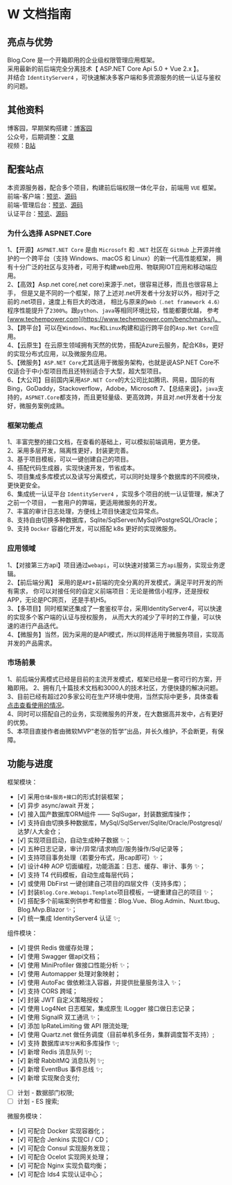 ﻿# W 文档指南
## 亮点与优势

Blog.Core 是一个开箱即用的企业级权限管理应用框架。  
采用最新的前后端完全分离技术【 ASP.NET Core Api 5.0 + Vue 2.x 】。  
并结合 `IdentityServer4` ，可快速解决多客户端和多资源服务的统一认证与鉴权的问题。   
  
## 其他资料

博客园，早期架构搭建：[博客园](https://www.cnblogs.com/laozhang-is-phi/p/9495618.html)  
公众号，后期调整：[文章](https://mvp.neters.club/MVP_aspnetcore_2020/2020)  
视频：[B站](https://www.bilibili.com/video/BV1vC4y1p7Za)    


## 配套站点

本资源服务器，配合多个项目，构建前后端权限一体化平台，前端用 `VUE` 框架。  
前端-客户端：[预览](https://vueadmin.neters.club/)、[源码](https://github.com/anjoy8/Blog.Admin)     
前端-管理后台：[预览](http://vueblog.neters.club/)、[源码](https://github.com/anjoy8/Blog.Vue)     
认证平台：[预览](https://ids.neters.club/)、[源码](https://github.com/anjoy8/Blog.IdentityServer)       


### 为什么选择 ASPNET.Core
1、【开源】`ASPNET.NET Core` 是由 `Microsoft` 和 `.NET` 社区在 `GitHub` 上开源并维护的一个跨平台（支持 Windows、macOS 和 Linux）的新一代高性能框架，
拥有十分广泛的社区与支持者，可用于构建web应用、物联网IOT应用和移动端应用。  
2、【高效】Asp.net core(.net core)来源于.net，很容易迁移，而且也很容易上手，
但是又是不同的一个框架，除了上述对.net开发者十分友好以外，相对于之前的.net项目，速度上有巨大的改进，
相比与原来的`Web（.net framework 4.6）`程序性能提升了`2300%`。跟`python`、`java`等相同环境比较，性能都要优越，
参考[www.techempower.com](https://www.techempower.com/benchmarks/)。  
3、【跨平台】可以在`Windows`、`Mac`和`Linux`构建和运行跨平台的`Asp.Net Core`应用。  
4、【云原生】在云原生领域拥有天然的优势，搭配Azure云服务，配合K8s，更好的实现分布式应用，以及微服务应用。   
5、【微服务】`ASP.NET Core`尤其适用于微服务架构，也就是说ASP.NET Core不仅适合于中小型项目而且还特别适合于大型，超大型项目。  
6、【大公司】目前国内采用`ASP.NET Core`的大公司比如腾讯、网易，国际的有Bing，GoDaddy，Stackoverflow，Adobe，Microsoft
7、【总结来说】，`java`支持的，`ASPNET.Core`都支持，而且更轻量级、更高效跨，并且对.net开发者十分友好，微服务案例成熟。



### 框架功能点
1、丰富完整的接口文档，在查看的基础上，可以模拟前端调用，更方便。  
2、采用多层开发，隔离性更好，封装更完善。  
3、基于项目模板，可以一键创建自己的项目。  
4、搭配代码生成器，实现快速开发，节省成本。  
5、项目集成多库模式以及读写分离模式，可以同时处理多个数据库的不同模块，更快更安全。  
6、集成统一认证平台 `IdentityServer4` ，实现多个项目的统一认证管理，解决了之前一个项目，
一套用户的弊端，更适用微服务的开发。  
7、丰富的审计日志处理，方便线上项目快速定位异常点。  
8、支持自由切换多种数据库，Sqlite/SqlServer/MySql/PostgreSQL/Oracle；  
9、支持 `Docker` 容器化开发，可以搭配 k8s 更好的实现微服务。  


### 应用领域
1、【对接第三方api】项目通过`webapi`，可以快速对接第三方`api`服务，实现业务逻辑。  
2、【前后端分离】 采用的是`API`+前端的完全分离的开发模式，满足平时开发的所有需求，
你可以对接任何的自定义前端项目：无论是微信小程序，还是授权APP，无论是PC网页，
还是手机H5。  
3、【多项目】同时框架还集成了一套鉴权平台，采用IdentityServer4，可以快速的实现多个客户端的认证与授权服务，
从而大大的减少了平时的工作量，可以快速的进行产品迭代。  
4、【微服务】当然，因为采用的是API模式，所以同样适用于微服务项目，实现高并发的产品需求。  



### 市场前景
1、前后端分离模式已经是目前的主流开发模式，框架已经是一套可行的方案，开箱即用。 
2、拥有几十篇技术文档和3000人的技术社区，方便快捷的解决问题。  
3、目前已经有超过20多家公司在生产环境中使用，当然实际中更多，具体查看 [点击查看使用的情况](https://github.com/anjoy8/Blog.Core/issues/75)。  
4、同时可以搭配自己的业务，实现微服务的开发，在大数据高并发中，占有更好的优势。  
5、本项目直接作者由微软MVP“老张的哲学”出品，并长久维护，不会断更，有保障。



## 功能与进度

框架模块：  
- [√] 采用`仓储+服务+接口`的形式封装框架；
- [√] 异步 async/await 开发；
- [√] 接入国产数据库ORM组件 —— SqlSugar，封装数据库操作；
- [√] 支持自由切换多种数据库，MySql/SqlServer/Sqlite/Oracle/Postgresql/达梦/人大金仓；
- [√] 实现项目启动，自动生成种子数据 ✨； 
- [√] 五种日志记录，审计/异常/请求响应/服务操作/Sql记录等； 
- [√] 支持项目事务处理（若要分布式，用cap即可）✨；
- [√] 设计4种 AOP 切面编程，功能涵盖：日志、缓存、审计、事务 ✨；
- [√] 支持 T4 代码模板，自动生成每层代码；
- [√] 或使用 DbFirst 一键创建自己项目的四层文件（支持多库）；
- [√] 封装`Blog.Core.Webapi.Template`项目模板，一键重建自己的项目 ✨；
- [√] 搭配多个前端案例供参考和借鉴：Blog.Vue、Blog.Admin、Nuxt.tbug、Blog.Mvp.Blazor ✨；
- [√] 统一集成 IdentityServer4 认证 ✨;

组件模块：
- [√] 提供 Redis 做缓存处理；
- [√] 使用 Swagger 做api文档；
- [√] 使用 MiniProfiler 做接口性能分析 ✨；
- [√] 使用 Automapper 处理对象映射；  
- [√] 使用 AutoFac 做依赖注入容器，并提供批量服务注入 ✨；
- [√] 支持 CORS 跨域；
- [√] 封装 JWT 自定义策略授权；
- [√] 使用 Log4Net 日志框架，集成原生 ILogger 接口做日志记录；
- [√] 使用 SignalR 双工通讯 ✨；
- [√] 添加 IpRateLimiting 做 API 限流处理;
- [√] 使用 Quartz.net 做任务调度（目前单机多任务，集群调度暂不支持）;
- [√] 支持 数据库`读写分离`和多库操作 ✨;
- [√] 新增 Redis 消息队列 ✨;
- [√] 新增 RabbitMQ 消息队列 ✨;
- [√] 新增 EventBus 事件总线 ✨;
- [√] 新增 实现聚合支付;
- [ ] 计划 - 数据部门权限;
- [ ] 计划 - ES 搜索;

微服务模块：
- [√] 可配合 Docker 实现容器化；
- [√] 可配合 Jenkins 实现CI / CD；
- [√] 可配合 Consul 实现服务发现；
- [√] 可配合 Ocelot 实现网关处理；
- [√] 可配合 Nginx  实现负载均衡；
- [√] 可配合 Ids4   实现认证中心；


&nbsp;




